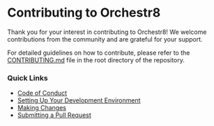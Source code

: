 # Contributing to Orchestr8

Thank you for your interest in contributing to Orchestr8! We welcome contributions from the community and are grateful for your support.

For detailed guidelines on how to contribute, please refer to the [CONTRIBUTING.md](../../CONTRIBUTING.md) file in the root directory of the repository.

### Quick Links

- [Code of Conduct](../../CODE_OF_CONDUCT.md)
- [Setting Up Your Development Environment](../../CONTRIBUTING.md#setting-up-your-development-environment)
- [Making Changes](../../CONTRIBUTING.md#making-changes)
- [Submitting a Pull Request](../../CONTRIBUTING.md#submitting-a-pull-request)
